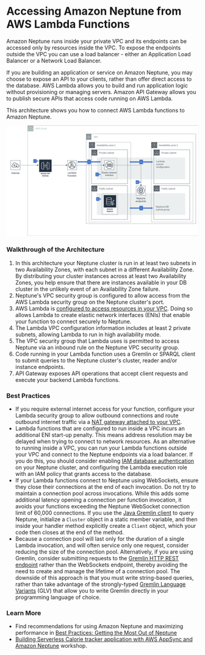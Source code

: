 # Accessing Amazon Neptune from AWS Lambda Functions

Amazon Neptune runs inside your private VPC and its endpoints can be accessed only by resources inside the VPC. To expose the endpoints outside the VPC you can use a load balancer - either an Application Load Balancer or a Network Load Balancer.

If you are building an application or service on Amazon Neptune, you may choose to expose an API to your clients, rather than offer direct access to the database. AWS Lambda allows you to build and run application logic without provisioning or managing servers. Amazon API Gateway allows you to publish secure APIs that access code running on AWS Lambda.

This architecture shows you how to connect AWS Lambda functions to Amazon Neptune.

![Lambda Neptune](lambda-neptune.png)

### Walkthrough of the Architecture

  1. In this architecture your Neptune cluster is run in at least two subnets in two Availability Zones, with each subnet in a different Availability Zone. By distributing your cluster instances across at least two Availability Zones, you help ensure that there are instances available in your DB cluster in the unlikely event of an Availability Zone failure.
  2. Neptune's VPC security group is configured to allow access from the AWS Lambda security group on the Neptune cluster's port.
  3. AWS Lambda is [configured to access resources in your VPC](https://docs.aws.amazon.com/lambda/latest/dg/vpc.html). Doing so allows Lambda to create elastic network interfaces (ENIs) that enable your function to connect securely to Neptune. 
  4. The Lambda VPC configuration information includes at least 2 private subnets, allowing Lambda to run in high availability mode.
  5. The VPC security group that Lambda uses is permitted to access Neptune via an inbound rule on the Neptune VPC security group.
  6. Code running in your Lambda function uses a Gremlin or SPARQL client to submit queries to the Neptune cluster's cluster, reader and/or instance endpoints.
  7. API Gateway exposes API operations that accept client requests  and execute your backend Lambda functions.
  
### Best Practices

  * If you require external internet access for your function, configure your Lambda security group to allow outbound connections and route outbound internet traffic via a [NAT gateway attached to your VPC](https://aws.amazon.com/premiumsupport/knowledge-center/internet-access-lambda-function/).
  * Lambda functions that are configured to run inside a VPC incurs an additional ENI start-up penalty. This means address resolution may be delayed when trying to connect to network resources. As an alternative to running inside a VPC, you can run your Lambda functions outside your VPC and connect to the Neptune endpoints via a load balancer. If you do this, you should consider enabling [IAM database authentication](https://docs.aws.amazon.com/neptune/latest/userguide/iam-auth.html) on your Neptune cluster, and configuring the Lambda execution role with an IAM policy that grants access to the database. 
  * If your Lambda functions connect to Neptune using WebSockets, ensure they close their connections at the end of each invocation. Do not try to maintain a connection pool across invocations. While this adds some additional latency opening a connection per function invocation, it avoids your functions exceeding the Neptune WebSocket connection limit of 60,000 connections. If you use the [Java Gremlin client](http://tinkerpop.apache.org/docs/current/reference/#gremlin-java) to query Neptune, initialize a `Cluster` object in a static member variable, and then inside your handler method explicitly create a `Client` object, which your code then closes at the end of the method.
  * Because a connection pool will last only for the duration of a single Lambda invocation, and will often service only one request, consider reducing the size of the connection pool. Alternatively, if you are using Gremlin, consider submitting requests to the [Gremlin HTTP REST endpoint](https://docs.aws.amazon.com/neptune/latest/userguide/access-graph-gremlin-rest.html) rather than the WebSockets endpoint, thereby avoiding the need to create and manage the lifetime of a connection pool. The downside of this approach is that you must write string-based queries, rather than take advantage of the strongly-typed [Gremlin Language Variants](http://tinkerpop.apache.org/docs/current/reference/#gremlin-variants) (GLV) that allow you to write Gremlin directly in your programming language of choice. 
  
### Learn More

  * Find recommendations for using Amazon Neptune and maximizing performance in [Best Practices: Getting the Most Out of Neptune](https://docs.aws.amazon.com/neptune/latest/userguide/best-practices.html)
  * [Building Serverless Calorie tracker application with AWS AppSync and Amazon Neptune](https://github.com/aws-samples/aws-appsync-calorie-tracker-workshop/) workshop.
